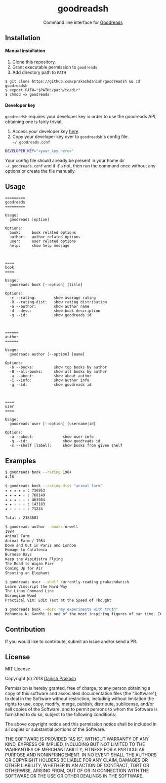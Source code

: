 <h1 align="center">goodreadsh</h1>
<p align="center">Command line interface for <a href="https://goodreads.com" > Goodreads</a></p>


## Installation

#### Manual installation
1. Clone this repository.
2. Grant executable permission to `goodreads`
3. Add directory path to `PATH`
```console
$ git clone https://github.com/prakashdanish/goodreadsh && cd goodreadsh
$ export PATH="$PATH:/path/to/dir"
$ chmod +x goodreads
```

#### Developer key
`goodreadsh` requires your developer key in order to use the goodreads API, obtaining one is fairly trivial.

1. Access your developer key [here](https://www.goodreads.com/api/keys).
2. Copy your developer key over to `goodreadsh`'s config file. `~/.goodreads.conf`
```sh
DEVELOPER_KEY="<your_key_here>"
```
Your config file should already be present in your home dir `~/.goodreads.conf` and if it's not, then run the command once without any options or create the file manually.

## Usage

```text
=========
goodreads
=========

Usage: 
  goodreads [option]

Options:
  book:     book related options
  author:   author related options
  user:     user related options
  help:     show help message



====
book
====

Usage:
  goodreads book [--option] [title]

Options:
  -r --rating:        show average rating
  -R --rating-dist:   show rating distribution
  -a --author:        show author name
  -d --desc:          show book description
  -g --id:            show goodreads id



======
author
======

Usage:
  goodreads author [--option] [name]

Options:
  -b --books:         show top books by author
  -B --all-books:     show all books by author
  -a --about:         show about author
  -i --info:          show author info
  -g --id:            show goodreads id



====
user
====

Usage:
  goodreads user [--option] [username|id]

Options:
  -a --about:             show user info
  -g --id:                show goodreads id
  -s --shelf [label]:     show books from given shelf
```

## Examples

```sh
$ goodreads book --rating 1984
4.16

$ goodreads book --rating-dist "animal farm"
★ ★ ★ ★ ★ : 736953
★ ★ ★ ★ ☆ : 768149
★ ★ ★ ☆ ☆ : 463984
★ ★ ☆ ☆ ☆ : 143183
★ ☆ ☆ ☆ ☆ : 71234

Total : 2183503

$ goodreads author --books orwell
1984
Animal Farm
Animal Farm / 1984
Down and Out in Paris and London
Homage to Catalonia
Burmese Days
Keep the Aspidistra Flying
The Road to Wigan Pier
Coming Up for Air
Shooting an Elephant

$ goodreads user --shelf currently-reading prakashdanish
Learn Vimscript the Hard Way
The Linux Command Line
Norwegian Wood
Practical Vim: Edit Text at the Speed of Thought

$ goodreads book --desc "my experiments with truth"
Mohandas K. Gandhi is one of the most inspiring figures of our time. In his classic....<snipped>

```
## Contribution
If you would like to contribute, submit an issue and/or send a PR.

## License
MIT License

Copyright (c) 2018 [Danish Prakash](https://github.com/prakashdanish)

Permission is hereby granted, free of charge, to any person obtaining a copy
of this software and associated documentation files (the "Software"), to deal
in the Software without restriction, including without limitation the rights
to use, copy, modify, merge, publish, distribute, sublicense, and/or sell
copies of the Software, and to permit persons to whom the Software is
furnished to do so, subject to the following conditions:

The above copyright notice and this permission notice shall be included in all
copies or substantial portions of the Software.

THE SOFTWARE IS PROVIDED "AS IS", WITHOUT WARRANTY OF ANY KIND, EXPRESS OR
IMPLIED, INCLUDING BUT NOT LIMITED TO THE WARRANTIES OF MERCHANTABILITY,
FITNESS FOR A PARTICULAR PURPOSE AND NONINFRINGEMENT. IN NO EVENT SHALL THE
AUTHORS OR COPYRIGHT HOLDERS BE LIABLE FOR ANY CLAIM, DAMAGES OR OTHER
LIABILITY, WHETHER IN AN ACTION OF CONTRACT, TORT OR OTHERWISE, ARISING FROM,
OUT OF OR IN CONNECTION WITH THE SOFTWARE OR THE USE OR OTHER DEALINGS IN THE
SOFTWARE.

